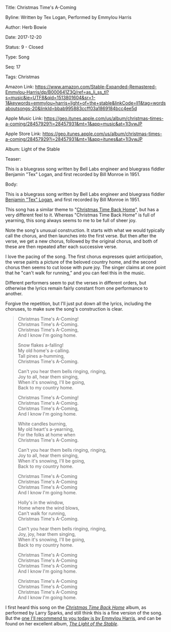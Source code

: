 Title:  Christmas Time's A-Coming

Byline: Written by Tex Logan, Performed by Emmylou Harris

Author: Herb Bowie

Date:   2017-12-20

Status: 9 - Closed

Type:   Song

Seq:    17

Tags:   Christmas

Amazon Link: https://www.amazon.com/Stable-Expanded-Remastered-Emmylou-Harris/dp/B000641Z3Q/ref=as_li_ss_tl?s=music&ie=UTF8&qid=1513801604&sr=1-1&keywords=emmylou+harris+light+of+the+stable&linkCode=ll1&tag=wordsaboutsongs-20&linkId=bbab995883ccff03a1869184bcc4ee5d

Apple Music Link:  https://geo.itunes.apple.com/us/album/christmas-times-a-coming/28457929?i=28457931&mt=1&app=music&at=1l3vwJP

Apple Store Link:  https://geo.itunes.apple.com/us/album/christmas-times-a-coming/28457929?i=28457931&mt=1&app=itunes&at=1l3vwJP

Album: Light of the Stable

Teaser: 
 
This is a bluegrass song written by Bell Labs engineer and bluegrass fiddler Benjamin "Tex" Logan, and first recorded by Bill Monroe in 1951.

Body:   
 
This is a bluegrass song written by Bell Labs engineer and bluegrass fiddler [Benjamin "Tex" Logan][tex], and first recorded by Bill Monroe in 1951. 

This song has a similar theme to "[Christmas Time Back Home](http://wordsaboutsongs.com/christmas-time-back-home.html)", but has a very different feel to it. Whereas "Christmas Time Back Home" is full of yearning, this song always seems to me to be full of sheer joy. 

Note the song's unusual construction. It starts with what we would typically call the chorus, and then launches into the first verse. But then after the verse, we get a new chorus, followed by the original chorus, and both of these are then repeated after each successive verse. 

I love the pacing of the song. The first chorus expresses quiet anticipation, the verse paints a picture of the beloved country home, and the second chorus then seems to cut loose with pure joy. The singer claims at one point that he "can't walk for running," and you can feel this in the music. 

Different performers seem to put the verses in different orders, but otherwise the lyrics remain fairly constant from one performance to another. 

Forgive the repetition, but I'll just put down all the lyrics, including the choruses, to make sure the song's construction is clear. 

> Christmas Time's A-Coming!  
> Christmas Time's A-Coming.  
> Christmas Time's A-Coming,  
> And I know I'm going home.  
>   
> Snow flakes a-falling!  
> My old home's a-calling.  
> Tall pines a-humming,  
> Christmas Time's A-Coming.  
>   
> Can't you hear them bells ringing, ringing,  
> Joy to all, hear them singing,  
> When it's snowing, I'll be going,  
> Back to my country home.  
>   
> Christmas Time's A-Coming!  
> Christmas Time's A-Coming.  
> Christmas Time's A-Coming,  
> And I know I'm going home.   
>   
> White candles burning,  
> My old heart's a-yearning,  
> For the folks at home when  
> Christmas Time's A-Coming.  
>   
> Can't you hear them bells ringing, ringing,  
> Joy to all, hear them singing,  
> When it's snowing, I'll be going,  
> Back to my country home.   
>   
> Christmas Time's A-Coming  
> Christmas Time's A-Coming  
> Christmas Time's A-Coming  
> And I know I'm going home.  
>   
> Holly's in the window,  
> Home where the wind blows,  
> Can't walk for running,  
> Christmas Time's A-Coming.  
>   
> Can't you hear them bells ringing, ringing,  
> Joy, joy, hear them singing,  
> When it's snowing, I'll be going,  
> Back to my country home.   
>   
> Christmas Time's A-Coming  
> Christmas Time's A-Coming  
> Christmas Time's A-Coming  
> And I know I'm going home.  
>   
> Christmas Time's A-Coming  
> Christmas Time's A-Coming  
> Christmas Time's A-Coming  
> And I know I'm going home.  

I first heard this song on the [*Christmas Time Back Home*][ctbh] album, as performed by Larry Sparks, and still think this is a fine version of the song. But the [one I'll recommend to you today is by Emmylou Harris][eh], and can be found on her excellent album, [*The Light of the Stable*][tlots].



[ctbh]: https://www.amazon.com/Christmas-Time-Back-Country-Gentlemen/dp/B00000024V/ref=as_li_ss_tl?ie=UTF8&qid=1512686177&sr=8-1&keywords=Christmas+Time+back+home&linkCode=ll1&tag=wordsaboutsongs-20&linkId=9dbcd90b70b41aae1415561ab8f5b843

[eh]: https://geo.itunes.apple.com/us/album/christmas-times-a-coming/28457929?i=28457931&mt=1&app=music&at=1l3vwJP

[tex]: https://en.wikipedia.org/wiki/Benjamin_F._Logan

[tlots]: https://www.amazon.com/Stable-Expanded-Remastered-Emmylou-Harris/dp/B000641Z3Q/ref=as_li_ss_tl?s=music&ie=UTF8&qid=1513801604&sr=1-1&keywords=emmylou+harris+light+of+the+stable&linkCode=ll1&tag=wordsaboutsongs-20&linkId=bbab995883ccff03a1869184bcc4ee5d
